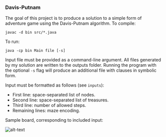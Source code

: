 ### Davis-Putnam

The goal of this project is to produce a solution to a simple form of adventure game using the Davis-Putnam algorithm. To compile:  

`javac -d bin src/*.java`

To run:  

`java -cp bin Main file [-s]`

Input file must be provided as a command-line argument. All files generated by my solution are written to the outputs folder. Running the program with the optional `-s` flag will produce an additional file with clauses in symbolic form.  

Input must be formatted as follows (see `inputs`):  
- First line: space-separated list of nodes.
- Second line: space-separated list of treasures.
- Third line: number of allowed steps.
- Remaining lines: maze encoding.  

Sample board, corresponding to included input:  

![alt-text](https://user-images.githubusercontent.com/14254261/27811027-541a58ca-6016-11e7-8338-8b944f1e8b71.png)